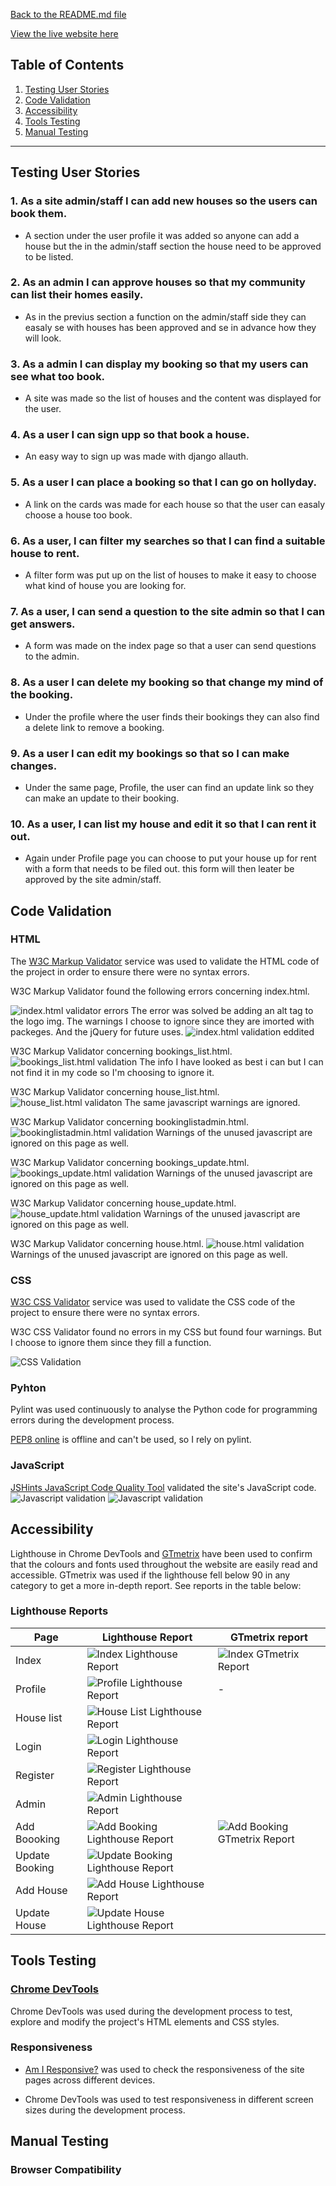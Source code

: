 [Back to the README.md file](https://github.com/CBergane/beachhouse#readme)  

[View the live website here](https://airbnbbeachhouse.herokuapp.com/index)

## Table of Contents

1. [Testing User Stories](#testing-user-stories)
2. [Code Validation](#code-validation)
3. [Accessibility](#accessibility)
4. [Tools Testing](#tools-testing)
5. [Manual Testing](#manual-testing)

***


## Testing User Stories

### 1. As a site admin/staff I can add new houses so the users can book them.
* A section under the user profile it was added so anyone can add a house but the in the admin/staff section the house need to be approved to be listed.

### 2. As an admin I can approve houses so that my community can list their homes easily.
* As in the previus section a function on the admin/staff side they can easaly se with houses has been approved and se in advance how they will look.

### 3. As a admin I can display my booking so that my users can see what too book.
* A site was made so the list of houses and the content was displayed for the user.

### 4. As a user I can sign upp so that book a house.
* An easy way to sign up was made with django allauth.

### 5. As a user I can place a booking so that I can go on hollyday.
* A link on the cards was made for each house so that the user can easaly choose a house too book.

### 6. As a user, I can filter my searches so that I can find a suitable house to rent.
* A filter form was put up on the list of houses to make it easy to choose what kind of house you are looking for.

### 7. As a user, I can send a question to the site admin so that I can get answers.
* A form was made on the index page so that a user can send questions to the admin.

### 8. As a user I can delete my booking so that change my mind of the booking.
* Under the profile where the user finds their bookings they can also find a delete link to remove a booking.

### 9. As a user I can edit my bookings so that so I can make changes.
* Under the same page, Profile, the user can find an update link so they can make an update to their booking.

### 10. As a user, I can list my house and edit it so that I can rent it out.
* Again under Profile page you can choose to put your house up for rent with a form that needs to be filed out. this form will then leater be approved by the site admin/staff.

## Code Validation

### HTML

The [W3C Markup Validator](https://validator.w3.org/) service was used to validate the HTML code of the project in order to ensure there were no syntax errors.

W3C Markup Validator found the following errors concerning index.html.

![index.html validator errors](readme/media/validator.w3.org-index-before.png)
The error was solved be adding an alt tag to the logo img.
The warnings I choose to ignore since they are imorted with packeges. And the jQuery for future uses.
![index.html validation eddited](readme/media/validator.w3.org-index-edited.png)

W3C Markup Validator concerning bookings_list.html.
![bookings_list.html validation](readme/media/validator.w3.org-bookings_list.png)
The info I have looked as best i can but I can not find it in my code so I'm choosing to ignore it.

W3C Markup Validator concerning house_list.html.
![house_list.html validaton](readme/media/validator.w3.org-house_list.png)
The same javascript warnings are ignored.

W3C Markup Validator concerning bookinglistadmin.html.
![bookinglistadmin.html validation](readme/media/validator.w3.org-bookinglistadmin.png)
Warnings of the unused javascript are ignored on this page as well.

W3C Markup Validator concerning bookings_update.html.
![bookings_update.html validation](readme/media/validator.w3.org-bookings_update.png)
Warnings of the unused javascript are ignored on this page as well.

W3C Markup Validator concerning house_update.html.
![house_update.html validation](readme/media/validator.w3.org-house_update.png)
Warnings of the unused javascript are ignored on this page as well.

W3C Markup Validator concerning house.html.
![house.html validation](readme/media/validator.w3.org-house.png)
Warnings of the unused javascript are ignored on this page as well.

### CSS

[W3C CSS Validator](https://jigsaw.w3.org/css-validator/) service was used to validate the CSS code of the project to ensure there were no syntax errors. 

W3C CSS Validator found no errors in my CSS but found four warnings. But I choose to ignore them since they fill a function.

![CSS Validation](readme/media/jigsaw.w3.org-css-validator.png)

### Pyhton

Pylint was used continuously to analyse the Python code for programming errors during the development process.

[PEP8 online](http://pep8online.com/) is offline and can't be used, so I rely on pylint.

### JavaScript

[JSHints JavaScript Code Quality Tool](https://jshint.com/) validated the site's JavaScript code.
![Javascript validation](readme/media/jshint.com-script.png)
![Javascript validation](readme/media/jshint.com-map.png)

## Accessibility

Lighthouse in Chrome DevTools and [GTmetrix](https://gtmetrix.com) have been used to confirm that the colours and fonts used throughout the website are easily read and accessible. GTmetrix was used if the lighthouse fell below 90 in any category to get a more in-depth report. See reports in the table below:

### Lighthouse Reports

Page | Lighthouse Report | GTmetrix report |
| --- | --- | --- |
| Index | ![Index Lighthouse Report](readme/media/lighthouse-validator-index.jpeg) | ![Index GTmetrix Report](readme/media/gtmetrix-validator-index.jpeg) |
| Profile | ![Profile Lighthouse Report](readme/media/lighthouse-validator-profile.jpeg) | - |
| House list | ![House List Lighthouse Report](readme/media/lighthouse-validator-houselist.jpeg) |
| Login | ![Login Lighthouse Report](readme/media/lighthouse-validator-login.jpeg) |
| Register | ![Register Lighthouse Report](readme/media/lighthouse-validator-signup.jpeg) |
| Admin | ![Admin Lighthouse Report](readme/media/lighthouse-validator-admin.jpeg) |
| Add Boooking | ![Add Booking Lighthouse Report](readme/media/lighthouse-validator-addbooking.jpeg) | ![Add Booking GTmetrix Report](readme/media/gtmetrix-validator-addbooking.jpeg)
| Update Booking | ![Update Booking Lighthouse Report](readme/media/lighthouse-validator-bookingupdate.jpeg) |
| Add House | ![Add House Lighthouse Report](readme/media/lighthouse-validator-addhouse.jpeg) |
| Update House | ![Update House Lighthouse Report](readme/media/lighthouse-validator-houseupdate.jpeg) |

## Tools Testing

### [Chrome DevTools](https://developer.chrome.com/docs/devtools/)

Chrome DevTools was used during the development process to test, explore and modify the project's HTML elements and CSS styles.


### Responsiveness

* [Am I Responsive?](http://ami.responsivedesign.is/#) was used to check the responsiveness of the site pages across different devices.

* Chrome DevTools was used to test responsiveness in different screen sizes during the development process.


## Manual Testing

### Browser Compatibility